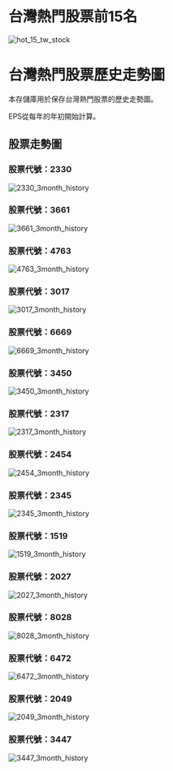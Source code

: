 # 台灣熱門股票前15名

![hot_15_tw_stock](https://github.com/weitsunglin/quick_analyze_taiwan_hot_stock/blob/main/top15_stocks_trade_value.png)

# 台灣熱門股票歷史走勢圖

本存儲庫用於保存台灣熱門股票的歷史走勢圖。

EPS從每年的年初開始計算。

## 股票走勢圖

### 股票代號：2330

![2330_3month_history](https://github.com/weitsunglin/quick_analyze_taiwan_hot_stock/blob/main/hot/2330_3month_history.png)

### 股票代號：3661

![3661_3month_history](https://github.com/weitsunglin/quick_analyze_taiwan_hot_stock/blob/main/hot/3661_3month_history.png)

### 股票代號：4763

![4763_3month_history](https://github.com/weitsunglin/quick_analyze_taiwan_hot_stock/blob/main/hot/4763_3month_history.png)

### 股票代號：3017

![3017_3month_history](https://github.com/weitsunglin/quick_analyze_taiwan_hot_stock/blob/main/hot/3017_3month_history.png)

### 股票代號：6669

![6669_3month_history](https://github.com/weitsunglin/quick_analyze_taiwan_hot_stock/blob/main/hot/6669_3month_history.png)

### 股票代號：3450

![3450_3month_history](https://github.com/weitsunglin/quick_analyze_taiwan_hot_stock/blob/main/hot/3450_3month_history.png)

### 股票代號：2317

![2317_3month_history](https://github.com/weitsunglin/quick_analyze_taiwan_hot_stock/blob/main/hot/2317_3month_history.png)

### 股票代號：2454

![2454_3month_history](https://github.com/weitsunglin/quick_analyze_taiwan_hot_stock/blob/main/hot/2454_3month_history.png)

### 股票代號：2345

![2345_3month_history](https://github.com/weitsunglin/quick_analyze_taiwan_hot_stock/blob/main/hot/2345_3month_history.png)

### 股票代號：1519

![1519_3month_history](https://github.com/weitsunglin/quick_analyze_taiwan_hot_stock/blob/main/hot/1519_3month_history.png)

### 股票代號：2027

![2027_3month_history](https://github.com/weitsunglin/quick_analyze_taiwan_hot_stock/blob/main/hot/2027_3month_history.png)

### 股票代號：8028

![8028_3month_history](https://github.com/weitsunglin/quick_analyze_taiwan_hot_stock/blob/main/hot/8028_3month_history.png)

### 股票代號：6472

![6472_3month_history](https://github.com/weitsunglin/quick_analyze_taiwan_hot_stock/blob/main/hot/6472_3month_history.png)

### 股票代號：2049

![2049_3month_history](https://github.com/weitsunglin/quick_analyze_taiwan_hot_stock/blob/main/hot/2049_3month_history.png)

### 股票代號：3447

![3447_3month_history](https://github.com/weitsunglin/quick_analyze_taiwan_hot_stock/blob/main/hot/3447_3month_history.png)

